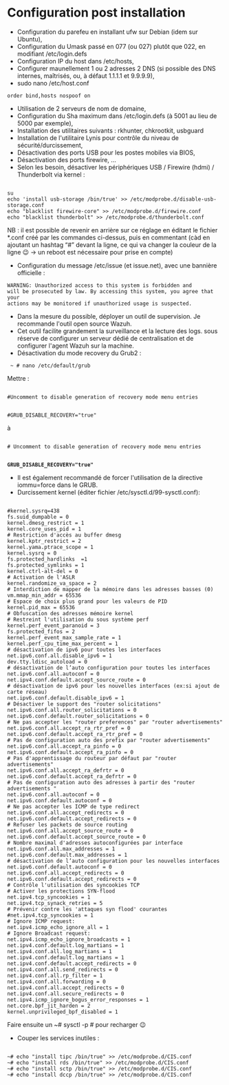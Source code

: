# Configuration post installation

  * Configuration du parefeu en installant ufw sur Debian (idem sur Ubuntu),
  * Configuration du Umask passé en 077 (ou 027) plutôt que 022, en modifiant /etc/login.defs
  * Configuration IP du host dans /etc/hosts,
  * Configurer maunellement 1 ou 2 adresses 2 DNS (si possible des DNS internes, maîtrisés, ou, à défaut 1.1.1.1 et 9.9.9.9),
  * sudo nano /etc/host.conf

<code>order bind,hosts
nospoof on
</code>

  * Utilisation de 2 serveurs de nom de domaine,
  * Configuration du Sha maximum dans /etc/login.defs (à 5001 au lieu de 5000 par exemple),
  * Installation des utilitaires suivants : rkhunter, chkrootkit, usbguard
  * Installation de l'utilitaire Lynis pour contrôle du niveau de sécurité/durcissement,
  * Désactivation des ports USB pour les postes mobiles via BIOS,
  * Désactivation des ports firewire, …
  * Selon les besoin, désactiver les périphériques USB / Firewire (hdmi) / Thunderbolt via kernel :

<code>
su
echo 'install usb-storage /bin/true' >> /etc/modprobe.d/disable-usb-storage.conf
echo "blacklist firewire-core" >> /etc/modprobe.d/firewire.conf
echo "blacklist thunderbolt" >> /etc/modprobe.d/thunderbolt.conf
</code>

NB : il est possible de revenir en arrière sur ce réglage en éditant le fichier *.conf créé par les commandes ci-dessus, puis en commentant (càd en ajoutant un hashtag “#” devant la ligne, ce qui va changer la couleur de la ligne 😉 → un reboot est nécessaire pour prise en compte)

  * Configuration du message /etc/issue (et issue.net), avec une bannière officielle :

<code>WARNING:  Unauthorized access to this system is forbidden and will be
prosecuted by law. By accessing this system, you agree that your actions
may be monitored if unauthorized usage is suspected.
</code>

  * Dans la mesure du possible, déployer un outil de supervision. Je recommande l'outil open source Wazuh.
  * Cet outil facilite grandement la surveillance et la lecture des logs. sous réserve de configurer un serveur dédié de centralisation et de configurer l'agent Wazuh sur la machine.
  * Désactivation du mode recovery du Grub2 :

<code> ~ # nano /etc/default/grub
</code>

Mettre :

<code> 
#Uncomment to disable generation of recovery mode menu entries
 
#GRUB_DISABLE_RECOVERY="true"
</code> 
 
à 

<code> 
# Uncomment to disable generation of recovery mode menu entries
 
**GRUB_DISABLE_RECOVERY="true"**
</code> 

  * Il est également recommandé de forcer l'utilisation de la directive iommu=force dans le GRUB.
  * Durcissement kernel (éditer fichier /etc/sysctl.d/99-sysctl.conf):

<code> 
#kernel.sysrq=438
fs.suid_dumpable = 0
kernel.dmesg_restrict =	1
kernel.core_uses_pid = 1
# Restriction d'accès au buffer dmesg
kernel.kptr_restrict = 2
kernel.yama.ptrace_scope = 1
kernel.sysrq = 0
fs.protected_hardlinks  =1
fs.protected_symlinks = 1
kernel.ctrl-alt-del = 0
# Activation de l'ASLR
kernel.randomize_va_space = 2
# Interdiction de mapper de la mémoire dans les adresses basses (0)
vm.mmap_min_addr = 65536
# Espace de choix plus grand pour les valeurs de PID
kernel.pid_max = 65536
# Obfuscation des adresses mémoire kernel
# Restreint l'utilisation du sous système perf
kernel.perf_event_paranoid = 3
fs.protected_fifos = 2
kernel.perf_event_max_sample_rate = 1
kernel.perf_cpu_time_max_percent = 1
# désactivation de ipv6 pour toutes les interfaces
net.ipv6.conf.all.disable_ipv6 = 1
dev.tty.ldisc_autoload = 0
# désactivation de l’auto configuration pour toutes les interfaces
net.ipv6.conf.all.autoconf = 0
net.ipv4.conf.default.accept_source_route = 0
# désactivation de ipv6 pour les nouvelles interfaces (ex:si ajout de carte réseau)
net.ipv6.conf.default.disable_ipv6 = 1
# Désactiver le support des "router solicitations"
net.ipv6.conf.all.router_solicitations = 0
net.ipv6.conf.default.router_solicitations = 0
# Ne pas accepter les "router preferences" par "router advertisements"
net.ipv6.conf.all.accept_ra_rtr_pref = 0
net.ipv6.conf.default.accept_ra_rtr_pref = 0
# Pas de configuration auto des prefix par "router advertisements"
net.ipv6.conf.all.accept_ra_pinfo = 0
net.ipv6.conf.default.accept_ra_pinfo = 0
# Pas d'apprentissage du routeur par défaut par "router advertisements"
net.ipv6.conf.all.accept_ra_defrtr = 0
net.ipv6.conf.default.accept_ra_defrtr = 0
# Pas de configuration auto des adresses à partir des "router advertisements "
net.ipv6.conf.all.autoconf = 0
net.ipv6.conf.default.autoconf = 0
# Ne pas accepter les ICMP de type redirect
net.ipv6.conf.all.accept_redirects = 0
net.ipv6.conf.default.accept_redirects = 0
# Refuser les packets de source routing
net.ipv6.conf.all.accept_source_route = 0
net.ipv6.conf.default.accept_source_route = 0
# Nombre maximal d'adresses autoconfigurées par interface
net.ipv6.conf.all.max_addresses = 1
net.ipv6.conf.default.max_addresses = 1
# désactivation de l’auto configuration pour les nouvelles interfaces
net.ipv6.conf.default.autoconf = 0
net.ipv6.conf.all.accept_redirects = 0
net.ipv6.conf.default.accept_redirects = 0
# Contrôle l'utilisation des syncookies TCP
# Activer les protections SYN-flood
net.ipv4.tcp_syncookies = 1
net.ipv4.tcp_synack_retries = 5
# Prévenir contre les 'attaques syn flood' courantes
#net.ipv4.tcp_syncookies = 1
# Ignore ICMP request:
net.ipv4.icmp_echo_ignore_all = 1
# Ignore Broadcast request:
net.ipv4.icmp_echo_ignore_broadcasts = 1
net.ipv4.conf.default.log_martians = 1
net.ipv4.conf.all.log_martians = 1
net.ipv4.conf.default.log_martians = 1
net.ipv4.conf.default.accept_redirects = 0
net.ipv4.conf.all.send_redirects = 0
net.ipv4.conf.all.rp_filter = 1
net.ipv4.conf.all.forwarding = 0
net.ipv4.conf.all.accept_redirects = 0
net.ipv4.conf.all.secure_redirects = 0
net.ipv4.icmp_ignore_bogus_error_responses = 1
net.core.bpf_jit_harden = 2
kernel.unprivileged_bpf_disabled = 1
</code>

Faire ensuite un ~# sysctl -p # pour recharger 😉

  * Couper les services inutiles :

<code> 
~# echo "install tipc /bin/true" >> /etc/modprobe.d/CIS.conf
~# echo "install rds /bin/true" >> /etc/modprobe.d/CIS.conf
~# echo "install sctp /bin/true" >> /etc/modprobe.d/CIS.conf
~# echo "install dccp /bin/true" >> /etc/modprobe.d/CIS.conf
</code> 
